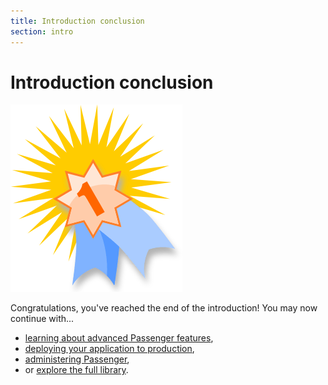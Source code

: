 ```yaml
---
title: Introduction conclusion
section: intro
---
```

# Introduction conclusion

<img src="../../images/award.png" alt="Achievement unlocked. Image taken from https://openclipart.org/detail/60109/award-symbol-by-sheikh_tuhin">

Congratulations, you've reached the end of the introduction! You may now continue with...

 * [learning about advanced Passenger features](../../guides/),
 * [deploying your application to production](../../production/),
 * [administering Passenger](../../admin/),
 * or [explore the full library](../../toc.html).
